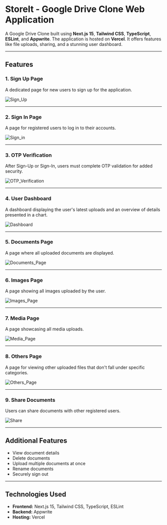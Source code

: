 # StoreIt - Google Drive Clone Web Application

A Google Drive Clone built using **Next.js 15**, **Tailwind CSS**, **TypeScript**, **ESLint**, and **Appwrite**. The application is hosted on **Vercel**. It offers features like file uploads, sharing, and a stunning user dashboard.

---

## Features

### **1. Sign Up Page**
A dedicated page for new users to sign up for the application.

![Sign_Up](https://github.com/user-attachments/assets/624e5aaa-457a-4a4f-8010-8eb3767cab7e)

---

### **2. Sign In Page**
A page for registered users to log in to their accounts.

![Sign_in](https://github.com/user-attachments/assets/66606b2b-6f2a-4084-9471-bef43f758777)


---

### **3. OTP Verification**
After Sign-Up or Sign-In, users must complete OTP validation for added security.

![OTP_Verification](https://github.com/user-attachments/assets/fbab95d3-16de-45f1-ba13-c324a2d60a35)


---

### **4. User Dashboard**
A dashboard displaying the user's latest uploads and an overview of details presented in a chart.

![Dashboard](https://github.com/user-attachments/assets/3147e6fa-27a9-4be3-8f5f-280aade76207)


---

### **5. Documents Page**
A page where all uploaded documents are displayed.

![Documents_Page](https://github.com/user-attachments/assets/acbe37e9-b9dd-4fb4-a7fb-3c1e04547680)


---

### **6. Images Page**
A page showing all images uploaded by the user.

![Images_Page](https://github.com/user-attachments/assets/c2e8b21f-60d6-4b9a-a949-21300b21126e)


---

### **7. Media Page**
A page showcasing all media uploads.

![Media_Page](https://github.com/user-attachments/assets/2f95d213-8e6a-4e97-a1d5-5861e83e6305)


---

### **8. Others Page**
A page for viewing other uploaded files that don't fall under specific categories.

![Others_Page](https://github.com/user-attachments/assets/14247b2b-9b02-4ad9-a254-63d91f8aae25)


---

### **9. Share Documents**
Users can share documents with other registered users.

![Share](https://github.com/user-attachments/assets/1446997d-7fef-4ac9-9ebf-c4d3f1b00461)


---

## **Additional Features**
- View document details
- Delete documents
- Upload multiple documents at once
- Rename documents
- Securely sign out

---

## **Technologies Used**
- **Frontend:** Next.js 15, Tailwind CSS, TypeScript, ESLint
- **Backend:** Appwrite
- **Hosting:** Vercel

